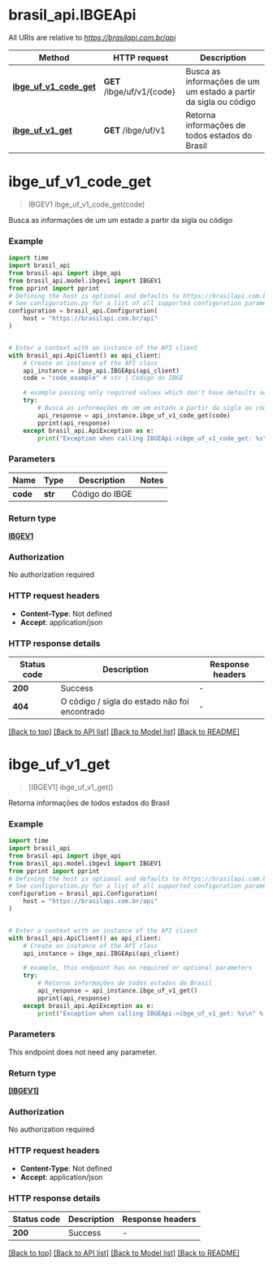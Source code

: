 # brasil_api.IBGEApi

All URIs are relative to *https://brasilapi.com.br/api*

Method | HTTP request | Description
------------- | ------------- | -------------
[**ibge_uf_v1_code_get**](IBGEApi.md#ibge_uf_v1_code_get) | **GET** /ibge/uf/v1/{code} | Busca as informações de um um estado a partir da sigla ou código
[**ibge_uf_v1_get**](IBGEApi.md#ibge_uf_v1_get) | **GET** /ibge/uf/v1 | Retorna informações de todos estados do Brasil


# **ibge_uf_v1_code_get**
> IBGEV1 ibge_uf_v1_code_get(code)

Busca as informações de um um estado a partir da sigla ou código

### Example

```python
import time
import brasil_api
from brasil-api import ibge_api
from brasil_api.model.ibgev1 import IBGEV1
from pprint import pprint
# Defining the host is optional and defaults to https://brasilapi.com.br/api
# See configuration.py for a list of all supported configuration parameters.
configuration = brasil_api.Configuration(
    host = "https://brasilapi.com.br/api"
)


# Enter a context with an instance of the API client
with brasil_api.ApiClient() as api_client:
    # Create an instance of the API class
    api_instance = ibge_api.IBGEApi(api_client)
    code = "code_example" # str | Código do IBGE

    # example passing only required values which don't have defaults set
    try:
        # Busca as informações de um um estado a partir da sigla ou código
        api_response = api_instance.ibge_uf_v1_code_get(code)
        pprint(api_response)
    except brasil_api.ApiException as e:
        print("Exception when calling IBGEApi->ibge_uf_v1_code_get: %s\n" % e)
```


### Parameters

Name | Type | Description  | Notes
------------- | ------------- | ------------- | -------------
 **code** | **str**| Código do IBGE |

### Return type

[**IBGEV1**](IBGEV1.md)

### Authorization

No authorization required

### HTTP request headers

 - **Content-Type**: Not defined
 - **Accept**: application/json


### HTTP response details
| Status code | Description | Response headers |
|-------------|-------------|------------------|
**200** | Success |  -  |
**404** | O código / sigla do estado não foi encontrado |  -  |

[[Back to top]](#) [[Back to API list]](../README.md#documentation-for-api-endpoints) [[Back to Model list]](../README.md#documentation-for-models) [[Back to README]](../README.md)

# **ibge_uf_v1_get**
> [IBGEV1] ibge_uf_v1_get()

Retorna informações de todos estados do Brasil

### Example

```python
import time
import brasil_api
from brasil-api import ibge_api
from brasil_api.model.ibgev1 import IBGEV1
from pprint import pprint
# Defining the host is optional and defaults to https://brasilapi.com.br/api
# See configuration.py for a list of all supported configuration parameters.
configuration = brasil_api.Configuration(
    host = "https://brasilapi.com.br/api"
)


# Enter a context with an instance of the API client
with brasil_api.ApiClient() as api_client:
    # Create an instance of the API class
    api_instance = ibge_api.IBGEApi(api_client)

    # example, this endpoint has no required or optional parameters
    try:
        # Retorna informações de todos estados do Brasil
        api_response = api_instance.ibge_uf_v1_get()
        pprint(api_response)
    except brasil_api.ApiException as e:
        print("Exception when calling IBGEApi->ibge_uf_v1_get: %s\n" % e)
```


### Parameters
This endpoint does not need any parameter.

### Return type

[**[IBGEV1]**](IBGEV1.md)

### Authorization

No authorization required

### HTTP request headers

 - **Content-Type**: Not defined
 - **Accept**: application/json


### HTTP response details
| Status code | Description | Response headers |
|-------------|-------------|------------------|
**200** | Success |  -  |

[[Back to top]](#) [[Back to API list]](../README.md#documentation-for-api-endpoints) [[Back to Model list]](../README.md#documentation-for-models) [[Back to README]](../README.md)

